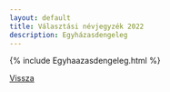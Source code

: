 ```yaml
---
layout: default
title: Választási névjegyzék 2022
description: Egyházasdengeleg
---
```


{% include Egyhaazasdengeleg.html %}

[Vissza](./)